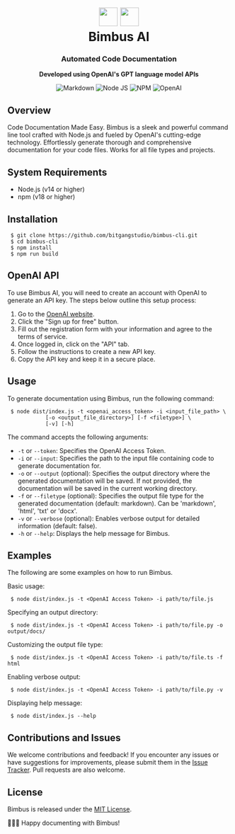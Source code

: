 <body>
    <div align="center">
        <h1 align="center">
            <img src="https://raw.githubusercontent.com/bitgangstudio/bimbus-cli/master/icons/bgs.png" width="42" />
            <img src="https://raw.githubusercontent.com/bitgangstudio/bimbus-cli/master/icons/openai.png" width="42" />
            <br/>
            Bimbus AI
        </h1>
        <h3><strong>Automated Code Documentation</strong></h3>
        <p><strong>Developed using OpenAI's GPT language model APIs</strong></p>
        <p align="center">
            <img src="https://img.shields.io/badge/Markdown-000000.svg?stylee&logo=Markdown&logoColor=white" alt="Markdown" />
            <img src="https://img.shields.io/badge/Node.js-339933.svg?style=flat&logo=node.js&logoColor=white" alt="Node JS" />
            <img src="https://img.shields.io/badge/npm-CB3837.svg?style=flat&logo=npm&logoColor=white" alt="NPM" />
            <img src="https://img.shields.io/badge/OpenAI-412991.svg?stylee&logo=OpenAI&logoColor=white" alt="OpenAI" />
        </p>
    </div>
</body>

Overview
-------------------

Code Documentation Made Easy. Bimbus is a sleek and powerful command line tool crafted with Node.js and fueled by OpenAI's cutting-edge technology. Effortlessly generate thorough and comprehensive documentation for your code files. Works for all file types and projects.

System Requirements
-------------------

*   Node.js (v14 or higher)
*   npm (v18 or higher)

Installation
------------

```
 $ git clone https://github.com/bitgangstudio/bimbus-cli.git
 $ cd bimbus-cli
 $ npm install
 $ npm run build
```

OpenAI API
------------

To use Bimbus AI, you will need to create an account with OpenAI to generate an API key. The steps below outline this setup process:

1. Go to the [OpenAI website](https://platform.openai.com/).
2. Click the "Sign up for free" button.
3. Fill out the registration form with your information and agree to the terms of service.
4. Once logged in, click on the "API" tab.
5. Follow the instructions to create a new API key.
6. Copy the API key and keep it in a secure place.

Usage
-----

To generate documentation using Bimbus, run the following command:
```
 $ node dist/index.js -t <openai_access_token> -i <input_file_path> \
            [-o <output_file_directory>] [-f <filetype>] \
            [-v] [-h]
```
The command accepts the following arguments:

*   `-t` or `--token`: Specifies the OpenAI Access Token.
*   `-i` or `--input`: Specifies the path to the input file containing code to generate documentation for.
*   `-o` or `--output` (optional): Specifies the output directory where the generated documentation will be saved. If not provided, the documentation will be saved in the current working directory.
*   `-f` or `--filetype` (optional): Specifies the output file type for the generated documentation (default: markdown). Can be 'markdown', 'html', 'txt' or 'docx'.
*   `-v` or `--verbose` (optional): Enables verbose output for detailed information (default: false).
*   `-h` or `--help`: Displays the help message for Bimbus.

Examples
--------

The following are some examples on how to run Bimbus.

Basic usage:
```
 $ node dist/index.js -t <OpenAI Access Token> -i path/to/file.js
```

Specifying an output directory:
```
 $ node dist/index.js -t <OpenAI Access Token> -i path/to/file.py -o output/docs/
```

Customizing the output file type:
```
 $ node dist/index.js -t <OpenAI Access Token> -i path/to/file.ts -f html
```

Enabling verbose output:
```
 $ node dist/index.js -t <OpenAI Access Token> -i path/to/file.py -v
```

Displaying help message:
```
 $ node dist/index.js --help
```

Contributions and Issues
------------------------

We welcome contributions and feedback! If you encounter any issues or have suggestions for improvements, please submit them in the [Issue Tracker](https://github.com/bitgangstudio/bimbus-cli/issues). Pull requests are also welcome.

License
-------

Bimbus is released under the [MIT License](https://raw.githubusercontent.com/bitgangstudio/bimbus-cli/master/LICENSE).

📝👩‍💻 Happy documenting with Bimbus!
